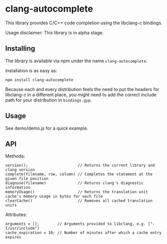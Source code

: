 clang-autocomplete
==================

This library provides C/C++ code completion using the libclang-c bindings.

Usage disclaimer: This library is in alpha stage.

Installing
----------

The library is available via npm under the name `clang-autocomplete`.

Installation is as easy as:

    npm install clang-autocomplete

Because each and every distribution feels the need to put the headers for
libclang-c in a different place, you might need to add the correct include path
for your distribution in `bindings.gyp`.

Usage
-----

See demo/demo.js for a quick example.

API
---

Methods:

    version();                      // Returns the current library and clang version
    complete(filename, row, column) // Completes the statement at the given file position
    diagnose(filename)              // Returns clang's diagnostic information
    memoryUsage()                   // Returns the translation unit cache's memory usage in bytes for each file
    clearCache()                    // Removes all cached translation units

Attributes:

    arguments = [];        // Arguments provided to libclang, e.g. ["-I/usr/include"]
    cache_expiration = 10; // Number of minutes after which a cache entry expires
